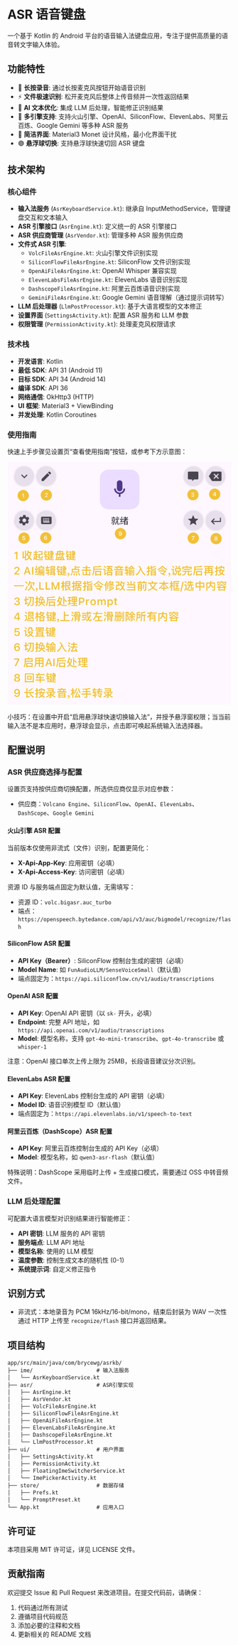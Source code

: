 # ASR 语音键盘

一个基于 Kotlin 的 Android 平台的语音输入法键盘应用，专注于提供高质量的语音转文字输入体验。

## 功能特性

- 🎤 **长按录音**: 通过长按麦克风按钮开始语音识别
- ⚡ **文件极速识别**: 松开麦克风后整体上传音频并一次性返回结果
- 🧠 **AI 文本优化**: 集成 LLM 后处理，智能修正识别结果
- 🔧 **多引擎支持**: 支持火山引擎、OpenAI、SiliconFlow、ElevenLabs、阿里云百炼、Google Gemini 等多种 ASR 服务
- 📱 **简洁界面**: Material3 Monet 设计风格，最小化界面干扰
- 🟣 **悬浮球切换**: 支持悬浮球快速切回 ASR 键盘

## 技术架构

### 核心组件

- **输入法服务** (`AsrKeyboardService.kt`): 继承自 InputMethodService，管理键盘交互和文本输入
- **ASR 引擎接口** (`AsrEngine.kt`): 定义统一的 ASR 引擎接口
- **ASR 供应商管理** (`AsrVendor.kt`): 管理多种 ASR 服务供应商
- **文件式 ASR 引擎**:
  - `VolcFileAsrEngine.kt`: 火山引擎文件识别实现
  - `SiliconFlowFileAsrEngine.kt`: SiliconFlow 文件识别实现
  - `OpenAiFileAsrEngine.kt`: OpenAI Whisper 兼容实现
  - `ElevenLabsFileAsrEngine.kt`: ElevenLabs 语音识别实现
  - `DashscopeFileAsrEngine.kt`: 阿里云百炼语音识别实现
  - `GeminiFileAsrEngine.kt`: Google Gemini 语音理解（通过提示词转写）
- **LLM 后处理器** (`LlmPostProcessor.kt`): 基于大语言模型的文本修正
- **设置界面** (`SettingsActivity.kt`): 配置 ASR 服务和 LLM 参数
- **权限管理** (`PermissionActivity.kt`): 处理麦克风权限请求

### 技术栈

- **开发语言**: Kotlin
- **最低 SDK**: API 31 (Android 11)
- **目标 SDK**: API 34 (Android 14)
- **编译 SDK**: API 36
- **网络通信**: OkHttp3 (HTTP)
- **UI 框架**: Material3 + ViewBinding
- **并发处理**: Kotlin Coroutines

### 使用指南

快速上手步骤见设置页“查看使用指南”按钮，或参考下方示意图：

![ASR Keyboard 使用教程](app/src/main/res/drawable-nodpi/instruct.png)

小技巧：在设置中开启“启用悬浮球快速切换输入法”，并授予悬浮窗权限；当当前输入法不是本应用时，悬浮球会显示，点击即可唤起系统输入法选择器。

## 配置说明

### ASR 供应商选择与配置

设置页支持按供应商切换配置，所选供应商仅显示对应参数：

- 供应商：`Volcano Engine`、`SiliconFlow`、`OpenAI`、`ElevenLabs`、`DashScope`、`Google Gemini`

#### 火山引擎 ASR 配置

当前版本仅使用非流式（文件）识别，配置更简化：

- **X-Api-App-Key**: 应用密钥（必填）
- **X-Api-Access-Key**: 访问密钥（必填）

资源 ID 与服务端点固定为默认值，无需填写：

- 资源 ID：`volc.bigasr.auc_turbo`
- 端点：`https://openspeech.bytedance.com/api/v3/auc/bigmodel/recognize/flash`

#### SiliconFlow ASR 配置

- **API Key（Bearer）**: SiliconFlow 控制台生成的密钥（必填）
- **Model Name**: 如 `FunAudioLLM/SenseVoiceSmall`（默认值）
- 端点固定为：`https://api.siliconflow.cn/v1/audio/transcriptions`

#### OpenAI ASR 配置

- **API Key**: OpenAI API 密钥（以 `sk-` 开头，必填）
- **Endpoint**: 完整 API 地址，如 `https://api.openai.com/v1/audio/transcriptions`
- **Model**: 模型名称，支持 `gpt-4o-mini-transcribe`、`gpt-4o-transcribe` 或 `whisper-1`

注意：OpenAI 接口单次上传上限为 25MB，长段语音建议分次识别。

#### ElevenLabs ASR 配置

- **API Key**: ElevenLabs 控制台生成的 API 密钥（必填）
- **Model ID**: 语音识别模型 ID（默认值）
- 端点固定为：`https://api.elevenlabs.io/v1/speech-to-text`

#### 阿里云百炼（DashScope）ASR 配置

- **API Key**: 阿里云百炼控制台生成的 API Key（必填）
- **Model**: 模型名称，如 `qwen3-asr-flash`（默认值）

特殊说明：DashScope 采用临时上传 + 生成接口模式，需要通过 OSS 中转音频文件。

### LLM 后处理配置

可配置大语言模型对识别结果进行智能修正：

- **API 密钥**: LLM 服务的 API 密钥
- **服务端点**: LLM API 地址
- **模型名称**: 使用的 LLM 模型
- **温度参数**: 控制生成文本的随机性 (0-1)
- **系统提示词**: 自定义修正指令

## 识别方式

- 非流式：本地录音为 PCM 16kHz/16-bit/mono，结束后封装为 WAV 一次性通过 HTTP 上传至 `recognize/flash` 接口并返回结果。

## 项目结构

```
app/src/main/java/com/brycewg/asrkb/
├── ime/                    # 输入法服务
│   └── AsrKeyboardService.kt
├── asr/                    # ASR引擎实现
│   ├── AsrEngine.kt
│   ├── AsrVendor.kt
│   ├── VolcFileAsrEngine.kt
│   ├── SiliconFlowFileAsrEngine.kt
│   ├── OpenAiFileAsrEngine.kt
│   ├── ElevenLabsFileAsrEngine.kt
│   ├── DashscopeFileAsrEngine.kt
│   └── LlmPostProcessor.kt
├── ui/                     # 用户界面
│   ├── SettingsActivity.kt
│   ├── PermissionActivity.kt
│   ├── FloatingImeSwitcherService.kt
│   └── ImePickerActivity.kt
├── store/                  # 数据存储
│   ├── Prefs.kt
│   └── PromptPreset.kt
└── App.kt                  # 应用入口
```

## 许可证

本项目采用 MIT 许可证，详见 LICENSE 文件。

## 贡献指南

欢迎提交 Issue 和 Pull Request 来改进项目。在提交代码前，请确保：

1. 代码通过所有测试
2. 遵循项目代码规范
3. 添加必要的注释和文档
4. 更新相关的 README 文档

